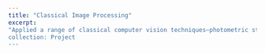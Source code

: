 ```yaml
---
title: "Classical Image Processing"
excerpt: 
"Applied a range of classical computer vision techniques—photometric stereo, depth estimation, RANSAC-based image stitching, Laplacian edge detection, Hough Transform, and SIFT—for solving foundational visual understanding tasks. Demonstrated effective 3D reconstruction, feature matching, and scene interpretation using traditional image processing pipelines.
collection: Project
---
```


